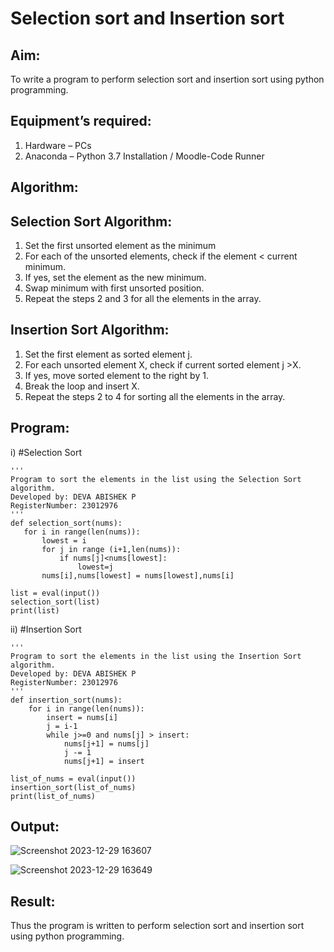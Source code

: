 # Selection sort and Insertion sort
## Aim:
To write a program to perform selection sort and insertion sort using python programming.
## Equipment’s required:
1.	Hardware – PCs
2.	Anaconda – Python 3.7 Installation / Moodle-Code Runner
## Algorithm:
## Selection Sort Algorithm:
1.	Set the first unsorted element as the minimum
2.	For each of the unsorted elements, check if the element < current minimum.
3.	If yes, set the element as the new minimum.
4.	Swap minimum with first unsorted position.
5.	Repeat the steps 2 and 3 for all the elements in the array.
## Insertion Sort Algorithm:
1.	Set the first element as sorted element j.
2.	For each unsorted element X, check if current sorted element j >X.
3.	If yes, move sorted element to the right by 1.
4.	Break the loop and insert X.
5.	Repeat the steps 2 to 4 for sorting all the elements in the array.
## Program:
i)	#Selection Sort
```
''' 
Program to sort the elements in the list using the Selection Sort algorithm.
Developed by: DEVA ABISHEK P
RegisterNumber: 23012976
'''
def selection_sort(nums):
   for i in range(len(nums)):
       lowest = i
       for j in range (i+1,len(nums)):
           if nums[j]<nums[lowest]:
               lowest=j
       nums[i],nums[lowest] = nums[lowest],nums[i]
        
list = eval(input())
selection_sort(list)
print(list)
```
ii)	#Insertion Sort
```
''' 
Program to sort the elements in the list using the Insertion Sort algorithm.
Developed by: DEVA ABISHEK P
RegisterNumber: 23012976
'''
def insertion_sort(nums):
    for i in range(len(nums)):
        insert = nums[i] 
        j = i-1
        while j>=0 and nums[j] > insert:
            nums[j+1] = nums[j]
            j -= 1
            nums[j+1] = insert
    
list_of_nums = eval(input())
insertion_sort(list_of_nums)
print(list_of_nums)
```

## Output:
![Screenshot 2023-12-29 163607](https://github.com/DEVAABISHEK/Sorting-Algorithm/assets/150319305/390ef4e5-b9e5-49cf-8bb8-f423d4a51e7f)

![Screenshot 2023-12-29 163649](https://github.com/DEVAABISHEK/Sorting-Algorithm/assets/150319305/bb70f6ec-0646-4ef3-a7a1-10795f334620)

## Result:
Thus the program is written to perform selection sort and insertion sort using python programming.
